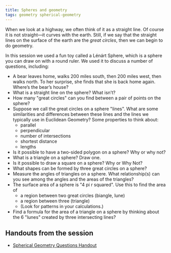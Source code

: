 ```yaml
---
title: Spheres and geometry
tags: geometry spherical-geometry
---
```


When we look at a highway, we often think of it as a straight line. Of course it is not straight—it curves with the earth. Still, if we say that the straight lines on the surface of the earth are the <em>great circles</em>, then we can begin to do geometry.<!--more-->

<p>In this session we used a fun toy called a Lénárt Sphere, which is a sphere you can draw on with a round ruler. We used it to discuss a number of questions, including:</p>
<ul>
<li>A bear leaves home, walks 200 miles south, then 200 miles west, then walks north. To her surprise, she finds that she is back home again. Where’s the bear’s house?</li>
<li>What is a straight line on the sphere? What isn’t?</li>
<li>How many "great circles" can you find between a pair of points on the sphere?</li>
<li>Suppose we call the great circles on a sphere "lines". What are some similarities and differences between these lines and the lines we typically use in Euclidean Geometry? Some properties to think about:
<ul>
<li>parallel</li>
<li>perpendicular</li>
<li>number of intersections</li>
<li>shortest distance</li>
<li>lengths</li>
</ul>
</li>
<li>Is it possible to have a two-sided polygon on a sphere? Why or why not?</li>
<li>What is a triangle on a sphere? Draw one.</li>
<li>Is it possible to draw a square on a sphere? Why or Why Not?</li>
<li>What shapes can be formed by three great circles on a sphere?</li>
<li>Measure the angles of triangles on a sphere. What relationship(s) can you see among the angles and the areas of the triangles?</li>
<li>The surface area of a sphere is "4 pi r squared". Use this to find the area of
<ul>
<li>a region between two great circles (biangle, lune)</li>
<li>a region between three (triangle)</li>
<li>(Look for patterns in your calculations.)</li>
</ul>
</li>
<li>Find a formula for the area of a triangle on a sphere by thinking about the 6 "lunes" created by three intersecting lines?</li>
</ul>

## Handouts from the session

* <a href="{{ site.bmc-handouts-base }}/spheres-questions.pdf">Spherical Geometry Questions Handout</a>

